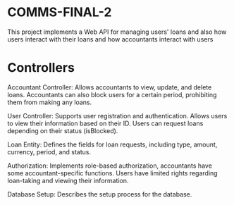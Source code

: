# COMMS-FINAL-2
This project implements a Web API for managing users' loans and also how users interact with their loans and how accountants interact with users
# Controllers
Accountant Controller:
Allows accountants to view, update, and delete loans. Accountants can also block users for a certain period, prohibiting them from making any loans.

User Controller:
Supports user registration and authentication. Allows users to view their information based on their ID. Users can request loans depending on their status (isBlocked).

Loan Entity:
Defines the fields for loan requests, including type, amount, currency, period, and status.

Authorization:
Implements role-based authorization, accountants have some accountant-specific functions. Users have limited rights regarding loan-taking and viewing their information.

Database Setup:
Describes the setup process for the database.
